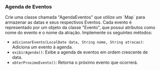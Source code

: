 ### Agenda de Eventos

<p>
Crie uma classe chamada "AgendaEventos" que utilize um `Map` para armazenar as datas e seus respectivos Eventos. Cada evento é representado por um objeto da classe "Evento", que possui atributos como nome do evento e o nome da atração. Implemente os seguintes métodos:

- `adicionarEvento(LocalDate data, String nome, String atracao)`: Adiciona um evento à agenda.
- `exibirAgenda()`: Exibe a agenda de eventos em ordem crescente de data.
- `obterProximoEvento()`: Retorna o próximo evento que ocorrerá.
</p>
